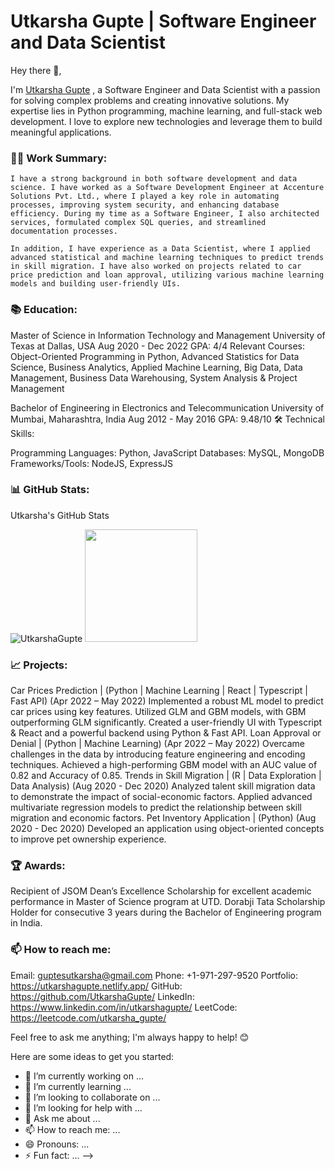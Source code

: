 # Utkarsha Gupte | Software Engineer and Data Scientist

Hey there 👋,

I'm [Utkarsha Gupte](https://www.linkedin.com/in/utkarshagupte/) , a Software Engineer and Data Scientist with a passion for solving complex problems and creating innovative solutions. My expertise lies in Python programming, machine learning, and full-stack web development. I love to explore new technologies and leverage them to build meaningful applications.

### 👨‍💻 Work Summary:

```
I have a strong background in both software development and data science. I have worked as a Software Development Engineer at Accenture Solutions Pvt. Ltd., where I played a key role in automating processes, improving system security, and enhancing database efficiency. During my time as a Software Engineer, I also architected services, formulated complex SQL queries, and streamlined documentation processes.
```

```
In addition, I have experience as a Data Scientist, where I applied advanced statistical and machine learning techniques to predict trends in skill migration. I have also worked on projects related to car price prediction and loan approval, utilizing various machine learning models and building user-friendly UIs.
```

### 📚 Education:


Master of Science in Information Technology and Management
University of Texas at Dallas, USA
Aug 2020 - Dec 2022
GPA: 4/4
Relevant Courses: Object-Oriented Programming in Python, Advanced Statistics for Data Science, Business Analytics, Applied Machine Learning, Big Data, Data Management, Business Data Warehousing, System Analysis & Project Management


Bachelor of Engineering in Electronics and Telecommunication
University of Mumbai, Maharashtra, India
Aug 2012 - May 2016
GPA: 9.48/10
🛠️ Technical Skills:

Programming Languages: Python, JavaScript
Databases: MySQL, MongoDB
Frameworks/Tools: NodeJS, ExpressJS

### 📊 GitHub Stats:

Utkarsha's GitHub Stats

<p>
  <img src="https://github-readme-stats.vercel.app/api?username=UtkarshaGupte&show_icons=true&theme=gotham" alt="UtkarshaGupte" />
  <img height="180em" src="https://github-readme-stats.vercel.app/api/top-langs/?username=UtkarshaGupte&show_icons=true&theme=gotham&langs_count=8&layout=compact"/>
</p>


### 📈 Projects:

Car Prices Prediction | (Python | Machine Learning | React | Typescript | Fast API) (Apr 2022 – May 2022)
Implemented a robust ML model to predict car prices using key features.
Utilized GLM and GBM models, with GBM outperforming GLM significantly.
Created a user-friendly UI with Typescript & React and a powerful backend using Python & Fast API.
Loan Approval or Denial | (Python | Machine Learning) (Apr 2022 – May 2022)
Overcame challenges in the data by introducing feature engineering and encoding techniques.
Achieved a high-performing GBM model with an AUC value of 0.82 and Accuracy of 0.85.
Trends in Skill Migration | (R | Data Exploration | Data Analysis) (Aug 2020 - Dec 2020)
Analyzed talent skill migration data to demonstrate the impact of social-economic factors.
Applied advanced multivariate regression models to predict the relationship between skill migration and economic factors.
Pet Inventory Application | (Python) (Aug 2020 - Dec 2020)
Developed an application using object-oriented concepts to improve pet ownership experience.

### 🏆 Awards:

Recipient of JSOM Dean’s Excellence Scholarship for excellent academic performance in Master of Science program at UTD.
Dorabji Tata Scholarship Holder for consecutive 3 years during the Bachelor of Engineering program in India.


### 📫 How to reach me:

Email: guptesutkarsha@gmail.com
Phone: +1-971-297-9520
Portfolio: https://utkarshagupte.netlify.app/
GitHub: https://github.com/UtkarshaGupte/
LinkedIn: https://www.linkedin.com/in/utkarshagupte/
LeetCode: https://leetcode.com/utkarsha_gupte/

Feel free to ask me anything; I'm always happy to help! 😊

Here are some ideas to get you started:

- 🔭 I’m currently working on ...
- 🌱 I’m currently learning ...
- 👯 I’m looking to collaborate on ...
- 🤔 I’m looking for help with ...
- 💬 Ask me about ...
- 📫 How to reach me: ...
- 😄 Pronouns: ...
- ⚡ Fun fact: ...
-->
